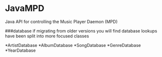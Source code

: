 JavaMPD
=======

Java API for controlling the Music Player Daemon (MPD)

###database
if migrating from older versions you will find database lookups have been split into more focused classes

  *ArtistDatabase
  *AlbumDatabase
  *SongDatabase
  *GenreDatabase
  *YearDatabase

